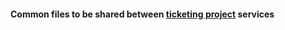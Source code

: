 
#### Common files to be shared between [ticketing project](https://github.com/cesar-cb/ticketing) services
